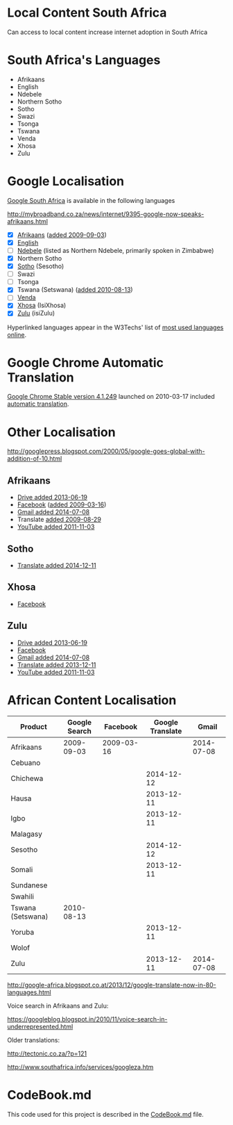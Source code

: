 # Local Content South Africa
Can access to local content increase internet adoption in South Africa

# South Africa's Languages

 - Afrikaans
 - English
 - Ndebele
 - Northern Sotho
 - Sotho
 - Swazi
 - Tsonga
 - Tswana
 - Venda
 - Xhosa
 - Zulu

# Google Localisation

[Google South Africa](http://www.google.co.za) is available in the following languages

http://mybroadband.co.za/news/internet/9395-google-now-speaks-afrikaans.html

 - [x] [Afrikaans](http://w3techs.com/technologies/details/cl-af-/all/all) ([added 2009-09-03](http://google-africa.blogspot.com/2009/09/google-translate-now-available-for.html))
 - [x] [English](http://w3techs.com/technologies/details/cl-en-/all/all)
 - [ ] [Ndebele](http://w3techs.com/technologies/details/cl-nd-/all/all) (listed as Northern Ndebele, primarily spoken in Zimbabwe)
 - [x] Northern Sotho
 - [x] [Sotho](http://w3techs.com/technologies/details/cl-st-/all/all) (Sesotho)
 - [ ] Swazi
 - [ ] Tsonga
 - [x] Tswana (Setswana) ([added 2010-08-13](http://otlogetswe.com/2010/08/13/setswana-google-here/))
 - [ ] [Venda](http://w3techs.com/technologies/details/cl-ve-/all/all)
 - [x] [Xhosa](http://w3techs.com/technologies/details/cl-xh-/all/all) (IsiXhosa)
 - [x] [Zulu](http://w3techs.com/technologies/details/cl-zu-/all/all) (isiZulu)
 
Hyperlinked languages appear in the W3Techs' list of [most used languages online](http://w3techs.com/technologies/overview/content_language/all).

# Google Chrome Automatic Translation

[Google Chrome Stable version 4.1.249](http://googlechromereleases.blogspot.com/2010/03/stable-channel-update.html) launched on 2010-03-17 included [automatic translation](https://googleblog.blogspot.com/2010/03/brabhsalai-greasain-ilteangach-or.html).


# Other Localisation 

http://googlepress.blogspot.com/2000/05/google-goes-global-with-addition-of-10.html

## Afrikaans
 
 - [Drive added 2013-06-19](http://google-africa.blogspot.com/2013/06/drive-docs-sheets-and-slides-now-in.html)
 - [Facebook](https://www.facebook.com/translations/FacebookLocales.xml) ([added 2009-03-16](http://mg.co.za/article/2009-03-16-facebook-goes-vleisboek))
 - [Gmail added 2014-07-08](http://google-africa.blogspot.com/2014/07/thirteen-new-languages-for-gmail.html)
 - Translate [added 2009-08-29](https://en.wikipedia.org/wiki/Google_Translate#Supported_languages)
 - [YouTube added 2011-11-03](http://google-africa.blogspot.com/2011/11/youtube-now-speaks-isizulu-and.html)
 
## Sotho

 - [Translate added 2014-12-11](http://googletranslate.blogspot.ch/2014/12/google-translate-10-more-languages-with.html)

## Xhosa

 - [Facebook](https://www.facebook.com/translations/FacebookLocales.xml)

## Zulu

 - [Drive added 2013-06-19](http://google-africa.blogspot.com/2013/06/drive-docs-sheets-and-slides-now-in.html)
 - [Facebook](https://www.facebook.com/translations/FacebookLocales.xml)
 - [Gmail added 2014-07-08](http://google-africa.blogspot.com/2014/07/thirteen-new-languages-for-gmail.html)
 - [Translate added 2013-12-11](http://google-africa.blogspot.com/2013/12/google-translate-now-in-80-languages.html)
 - [YouTube added 2011-11-03](http://google-africa.blogspot.com/2011/11/youtube-now-speaks-isizulu-and.html)


# African Content Localisation

| Product           | Google Search | Facebook   | Google Translate | Gmail      |
|-------------------|---------------|------------|------------------|------------|
| Afrikaans         | 2009-09-03    | 2009-03-16 |                  | 2014-07-08 |
| Cebuano           |               |            |                  |            |
| Chichewa          |               |            | 2014-12-12       |            |
| Hausa             |               |            | 2013-12-11       |            |
| Igbo              |               |            | 2013-12-11       |            |
| Malagasy          |               |            |                  |            |
| Sesotho           |               |            | 2014-12-12       |            |
| Somali            |               |            | 2013-12-11       |            |
| Sundanese         |               |            |                  |            |
| Swahili           |               |            |                  |            |
| Tswana (Setswana) | 2010-08-13    |            |                  |            |
| Yoruba            |               |            | 2013-12-11       |            |
| Wolof             |               |            |                  |            |
| Zulu              |               |            | 2013-12-11       | 2014-07-08 |

http://google-africa.blogspot.co.at/2013/12/google-translate-now-in-80-languages.html

Voice search in Afrikaans and Zulu:

https://googleblog.blogspot.in/2010/11/voice-search-in-underrepresented.html 

Older translations:

http://tectonic.co.za/?p=121

http://www.southafrica.info/services/googleza.htm


# CodeBook.md

This code used for this project is described in the [CodeBook.md](/CodeBook.md) file.
